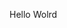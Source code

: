 Hello Wolrd




























































































































































































































































































































































































































































































































































































































































































































































































































































































































































































































































































































































































































































































































































































































































































































































































































































































































































































































































































































































































































































































































































































































































































































































































































































































































































































































































































































































